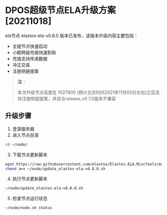# DPOS超级节点ELA升级方案[20211018]

ela节点 elastos-ela-v0.8.0 版本已发布，该版本升级内容主要包括：
- 主链节点快速启动
- 小额跨链充值快速到账
- 充值支持传递数据
- 冲正交易
- 注册侧链提案

> **注**：

> 本次升级节点高度在 1027800 (预计北京时间2021年11月05日左右)之后支持注册侧链提案，并且与release_v0.7.0版本不兼容

## 升级步骤

1. 登录服务器
2. 进入节点目录

```bash
cd ~/node/
```

3. 下载节点更新脚本

```bash
wget https://raw.githubusercontent.com/elastos/Elastos.ELA.MiscTools/master/script/ela/update_elastos-ela-v0.8.0.sh;
chmod a+x ~/node/update_elastos-ela-v0.8.0.sh
```

4. 执行节点更新脚本

```bash
~/node/update_elastos-ela-v0.8.0.sh
```

5. 检查节点运行状态

```bash
~/node/node.sh status
```